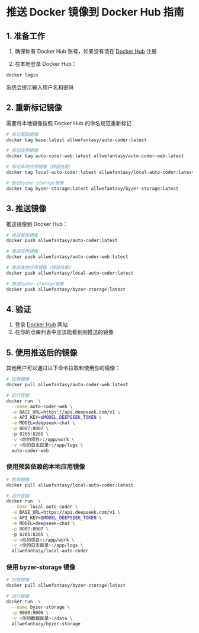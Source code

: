 # 推送 Docker 镜像到 Docker Hub 指南

## 1. 准备工作

1. 确保你有 Docker Hub 账号，如果没有请在 [Docker Hub](https://hub.docker.com) 注册

2. 在本地登录 Docker Hub：
```bash
docker login
```
系统会提示输入用户名和密码

## 2. 重新标记镜像

需要将本地镜像按照 Docker Hub 的命名规范重新标记：

```bash
# 标记基础镜像
docker tag base:latest allwefantasy/auto-coder:latest

# 标记应用镜像
docker tag auto-coder-web:latest allwefantasy/auto-coder-web:latest

# 标记本地应用镜像（预装依赖）
docker tag local-auto-coder:latest allwefantasy/local-auto-coder:latest

# 标记byzer-storage镜像
docker tag byzer-storage:latest allwefantasy/byzer-storage:latest
```


## 3. 推送镜像

推送镜像到 Docker Hub：

```bash
# 推送基础镜像
docker push allwefantasy/auto-coder:latest

# 推送应用镜像
docker push allwefantasy/auto-coder-web:latest

# 推送本地应用镜像（预装依赖）
docker push allwefantasy/local-auto-coder:latest

# 推送byzer-storage镜像
docker push allwefantasy/byzer-storage:latest
```

## 4. 验证

1. 登录 [Docker Hub](https://hub.docker.com) 网站
2. 在你的仓库列表中应该能看到刚推送的镜像

## 5. 使用推送后的镜像

其他用户可以通过以下命令拉取和使用你的镜像：

```bash
# 拉取镜像
docker pull allwefantasy/auto-coder-web:latest

# 运行容器
docker run  \
  --name auto-coder-web \
  -e BASE_URL=https://api.deepseek.com/v1 \
  -e API_KEY=$MODEL_DEEPSEEK_TOKEN \
  -e MODEL=deepseek-chat \
  -p 8007:8007 \  
  -p 8265:8265 \
  -v <你的项目>:/app/work \
  -v <你的日志目录>:/app/logs \
  auto-coder-web
```

### 使用预装依赖的本地应用镜像

```bash
# 拉取镜像
docker pull allwefantasy/local-auto-coder:latest

# 运行容器
docker run  \
  --name local-auto-coder \
  -e BASE_URL=https://api.deepseek.com/v1 \
  -e API_KEY=$MODEL_DEEPSEEK_TOKEN \
  -e MODEL=deepseek-chat \
  -p 8007:8007 \  
  -p 8265:8265 \
  -v <你的项目>:/app/work \
  -v <你的日志目录>:/app/logs \
  allwefantasy/local-auto-coder
```

### 使用 byzer-storage 镜像

```bash
# 拉取镜像
docker pull allwefantasy/byzer-storage:latest

# 运行容器
docker run  \
  --name byzer-storage \
  -p 9000:9000 \
  -v <你的数据目录>:/data \
  allwefantasy/byzer-storage
```
